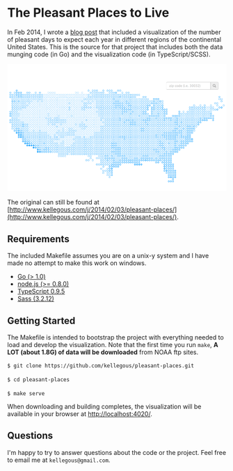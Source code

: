# The Pleasant Places to Live

In Feb 2014, I wrote a [blog post](http://www.kellegous.com/j/2014/02/03/pleasant-places/) that included a visualization
of the number of pleasant days to expect each year in different regions of the continental United States. This is the
source for that project that includes both the data munging code (in Go) and the visualization code (in TypeScript/SCSS).

![The Pleasant Places to Live](preview.png)

The original can still be found at [http://www.kellegous.com/j/2014/02/03/pleasant-places/](http://www.kellegous.com/j/2014/02/03/pleasant-places/).

## Requirements

The included Makefile assumes you are on a unix-y system and I have made no attempt to make this work on windows.

* [Go (> 1.0)](http://golang.org/doc/install)
* [node.js (>= 0.8.0)](http://nodejs.org/)
* [TypeScript 0.9.5](http://www.typescriptlang.org/)
* [Sass (3.2.12)](http://sass-lang.com/install)

## Getting Started

The Makefile is intended to bootstrap the project with everything needed to load and develop the visualization. Note that
the first time you run `make`, **A LOT (about 1.8G) of data will be downloaded** from NOAA ftp sites.

```
$ git clone https://github.com/kellegous/pleasant-places.git

$ cd pleasant-places

$ make serve
```

When downloading and building completes, the visualization will be available in your browser at [http://localhost:4020/](http://localhost:4020/).

## Questions

I'm happy to try to answer questions about the code or the project. Feel free to email me at `kellegous@gmail.com`.